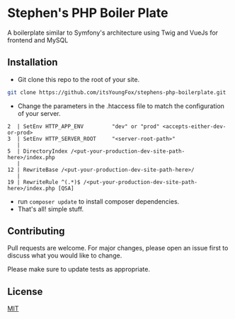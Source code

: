 # Stephen's PHP Boiler Plate

A boilerplate similar to Symfony's architecture using Twig and VueJs for frontend and MySQL

## Installation

- Git clone this repo to the root of your site.
```bash
git clone https://github.com/itsYoungFox/stephens-php-boilerplate.git
```
- Change the parameters in the .htaccess file to match the configuration of your server.
```
2  | SetEnv HTTP_APP_ENV         "dev" or "prod" <accepts-either-dev-or-prod>
3  | SetEnv HTTP_SERVER_ROOT     "<server-root-path>"
   |
5  | DirectoryIndex /<put-your-production-dev-site-path-here>/index.php
   |
12 | RewriteBase /<put-your-production-dev-site-path-here>/
   |
19 | RewriteRule ^(.*)$ /<put-your-production-dev-site-path-here>/index.php [QSA]
```
- run `composer update` to install composer dependencies.
- That's all! simple stuff.



## Contributing
Pull requests are welcome. For major changes, please open an issue first to discuss what you would like to change.

Please make sure to update tests as appropriate.

## License
[MIT](https://choosealicense.com/licenses/mit/)
